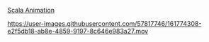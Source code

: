 [Scala Animation](https://github.com/VinniciusJesus/flutter_animations/blob/master/scale_animation.dart)

https://user-images.githubusercontent.com/57817746/161774308-e2f5db18-ab8e-4859-9197-8c646e983a27.mov
